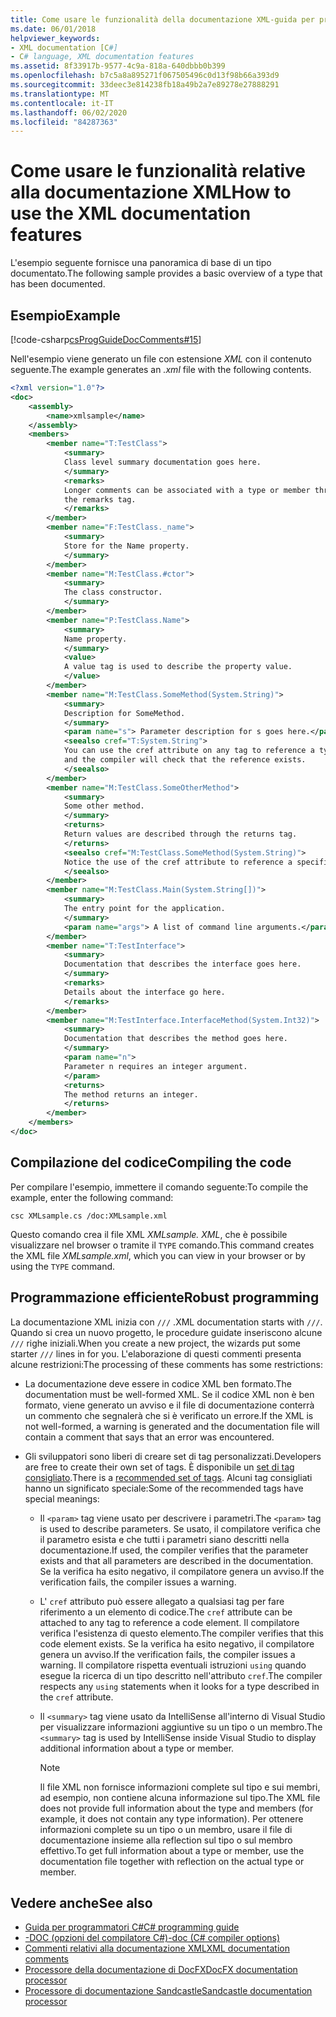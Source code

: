 ```yaml
---
title: Come usare le funzionalità della documentazione XML-guida per programmatori C#
ms.date: 06/01/2018
helpviewer_keywords:
- XML documentation [C#]
- C# language, XML documentation features
ms.assetid: 8f33917b-9577-4c9a-818a-640dbbb0b399
ms.openlocfilehash: b7c5a8a895271f067505496c0d13f98b66a393d9
ms.sourcegitcommit: 33deec3e814238fb18a49b2a7e89278e27888291
ms.translationtype: MT
ms.contentlocale: it-IT
ms.lasthandoff: 06/02/2020
ms.locfileid: "84287363"
---
```

# <a name="how-to-use-the-xml-documentation-features"></a><span data-ttu-id="7e29f-102">Come usare le funzionalità relative alla documentazione XML</span><span class="sxs-lookup"><span data-stu-id="7e29f-102">How to use the XML documentation features</span></span>

<span data-ttu-id="7e29f-103">L'esempio seguente fornisce una panoramica di base di un tipo documentato.</span><span class="sxs-lookup"><span data-stu-id="7e29f-103">The following sample provides a basic overview of a type that has been documented.</span></span>

## <a name="example"></a><span data-ttu-id="7e29f-104">Esempio</span><span class="sxs-lookup"><span data-stu-id="7e29f-104">Example</span></span>

[!code-csharp[csProgGuideDocComments#15](~/samples/snippets/csharp/VS_Snippets_VBCSharp/csProgGuideDocComments/CS/DocComments.cs#15)]

<span data-ttu-id="7e29f-105">Nell'esempio viene generato un file con estensione *XML* con il contenuto seguente.</span><span class="sxs-lookup"><span data-stu-id="7e29f-105">The example generates an *.xml* file with the following contents.</span></span>

```xml
<?xml version="1.0"?>
<doc>
    <assembly>
        <name>xmlsample</name>
    </assembly>
    <members>
        <member name="T:TestClass">
            <summary>
            Class level summary documentation goes here.
            </summary>
            <remarks>
            Longer comments can be associated with a type or member through
            the remarks tag.
            </remarks>
        </member>
        <member name="F:TestClass._name">
            <summary>
            Store for the Name property.
            </summary>
        </member>
        <member name="M:TestClass.#ctor">
            <summary>
            The class constructor.
            </summary>
        </member>
        <member name="P:TestClass.Name">
            <summary>
            Name property.
            </summary>
            <value>
            A value tag is used to describe the property value.
            </value>
        </member>
        <member name="M:TestClass.SomeMethod(System.String)">
            <summary>
            Description for SomeMethod.
            </summary>
            <param name="s"> Parameter description for s goes here.</param>
            <seealso cref="T:System.String">
            You can use the cref attribute on any tag to reference a type or member
            and the compiler will check that the reference exists.
            </seealso>
        </member>
        <member name="M:TestClass.SomeOtherMethod">
            <summary>
            Some other method.
            </summary>
            <returns>
            Return values are described through the returns tag.
            </returns>
            <seealso cref="M:TestClass.SomeMethod(System.String)">
            Notice the use of the cref attribute to reference a specific method.
            </seealso>
        </member>
        <member name="M:TestClass.Main(System.String[])">
            <summary>
            The entry point for the application.
            </summary>
            <param name="args"> A list of command line arguments.</param>
        </member>
        <member name="T:TestInterface">
            <summary>
            Documentation that describes the interface goes here.
            </summary>
            <remarks>
            Details about the interface go here.
            </remarks>
        </member>
        <member name="M:TestInterface.InterfaceMethod(System.Int32)">
            <summary>
            Documentation that describes the method goes here.
            </summary>
            <param name="n">
            Parameter n requires an integer argument.
            </param>
            <returns>
            The method returns an integer.
            </returns>
        </member>
    </members>
</doc>
```

## <a name="compiling-the-code"></a><span data-ttu-id="7e29f-106">Compilazione del codice</span><span class="sxs-lookup"><span data-stu-id="7e29f-106">Compiling the code</span></span>

<span data-ttu-id="7e29f-107">Per compilare l'esempio, immettere il comando seguente:</span><span class="sxs-lookup"><span data-stu-id="7e29f-107">To compile the example, enter the following command:</span></span>

`csc XMLsample.cs /doc:XMLsample.xml`

<span data-ttu-id="7e29f-108">Questo comando crea il file XML *XMLsample. XML*, che è possibile visualizzare nel browser o tramite il `TYPE` comando.</span><span class="sxs-lookup"><span data-stu-id="7e29f-108">This command creates the XML file *XMLsample.xml*, which you can view in your browser or by using the `TYPE` command.</span></span>

## <a name="robust-programming"></a><span data-ttu-id="7e29f-109">Programmazione efficiente</span><span class="sxs-lookup"><span data-stu-id="7e29f-109">Robust programming</span></span>

<span data-ttu-id="7e29f-110">La documentazione XML inizia con `///` .</span><span class="sxs-lookup"><span data-stu-id="7e29f-110">XML documentation starts with `///`.</span></span> <span data-ttu-id="7e29f-111">Quando si crea un nuovo progetto, le procedure guidate inseriscono alcune `///` righe iniziali.</span><span class="sxs-lookup"><span data-stu-id="7e29f-111">When you create a new project, the wizards put some starter `///` lines in for you.</span></span> <span data-ttu-id="7e29f-112">L'elaborazione di questi commenti presenta alcune restrizioni:</span><span class="sxs-lookup"><span data-stu-id="7e29f-112">The processing of these comments has some restrictions:</span></span>

- <span data-ttu-id="7e29f-113">La documentazione deve essere in codice XML ben formato.</span><span class="sxs-lookup"><span data-stu-id="7e29f-113">The documentation must be well-formed XML.</span></span> <span data-ttu-id="7e29f-114">Se il codice XML non è ben formato, viene generato un avviso e il file di documentazione conterrà un commento che segnalerà che si è verificato un errore.</span><span class="sxs-lookup"><span data-stu-id="7e29f-114">If the XML is not well-formed, a warning is generated and the documentation file will contain a comment that says that an error was encountered.</span></span>

- <span data-ttu-id="7e29f-115">Gli sviluppatori sono liberi di creare set di tag personalizzati.</span><span class="sxs-lookup"><span data-stu-id="7e29f-115">Developers are free to create their own set of tags.</span></span> <span data-ttu-id="7e29f-116">È disponibile un [set di tag consigliato](recommended-tags-for-documentation-comments.md).</span><span class="sxs-lookup"><span data-stu-id="7e29f-116">There is a [recommended set of tags](recommended-tags-for-documentation-comments.md).</span></span> <span data-ttu-id="7e29f-117">Alcuni tag consigliati hanno un significato speciale:</span><span class="sxs-lookup"><span data-stu-id="7e29f-117">Some of the recommended tags have special meanings:</span></span>

  - <span data-ttu-id="7e29f-118">Il `<param>` tag viene usato per descrivere i parametri.</span><span class="sxs-lookup"><span data-stu-id="7e29f-118">The `<param>` tag is used to describe parameters.</span></span> <span data-ttu-id="7e29f-119">Se usato, il compilatore verifica che il parametro esista e che tutti i parametri siano descritti nella documentazione.</span><span class="sxs-lookup"><span data-stu-id="7e29f-119">If used, the compiler verifies that the parameter exists and that all parameters are described in the documentation.</span></span> <span data-ttu-id="7e29f-120">Se la verifica ha esito negativo, il compilatore genera un avviso.</span><span class="sxs-lookup"><span data-stu-id="7e29f-120">If the verification fails, the compiler issues a warning.</span></span>

  - <span data-ttu-id="7e29f-121">L' `cref` attributo può essere allegato a qualsiasi tag per fare riferimento a un elemento di codice.</span><span class="sxs-lookup"><span data-stu-id="7e29f-121">The `cref` attribute can be attached to any tag to reference a code element.</span></span> <span data-ttu-id="7e29f-122">Il compilatore verifica l'esistenza di questo elemento.</span><span class="sxs-lookup"><span data-stu-id="7e29f-122">The compiler verifies that this code element exists.</span></span> <span data-ttu-id="7e29f-123">Se la verifica ha esito negativo, il compilatore genera un avviso.</span><span class="sxs-lookup"><span data-stu-id="7e29f-123">If the verification fails, the compiler issues a warning.</span></span> <span data-ttu-id="7e29f-124">Il compilatore rispetta eventuali istruzioni `using` quando esegue la ricerca di un tipo descritto nell'attributo `cref`.</span><span class="sxs-lookup"><span data-stu-id="7e29f-124">The compiler respects any `using` statements when it looks for a type described in the `cref` attribute.</span></span>

  - <span data-ttu-id="7e29f-125">Il `<summary>` tag viene usato da IntelliSense all'interno di Visual Studio per visualizzare informazioni aggiuntive su un tipo o un membro.</span><span class="sxs-lookup"><span data-stu-id="7e29f-125">The `<summary>` tag is used by IntelliSense inside Visual Studio to display additional information about a type or member.</span></span>

    > [!NOTE]
    > <span data-ttu-id="7e29f-126">Il file XML non fornisce informazioni complete sul tipo e sui membri, ad esempio, non contiene alcuna informazione sul tipo.</span><span class="sxs-lookup"><span data-stu-id="7e29f-126">The XML file does not provide full information about the type and members (for example, it does not contain any type information).</span></span> <span data-ttu-id="7e29f-127">Per ottenere informazioni complete su un tipo o un membro, usare il file di documentazione insieme alla reflection sul tipo o sul membro effettivo.</span><span class="sxs-lookup"><span data-stu-id="7e29f-127">To get full information about a type or member, use the documentation file together with reflection on the actual type or member.</span></span>

## <a name="see-also"></a><span data-ttu-id="7e29f-128">Vedere anche</span><span class="sxs-lookup"><span data-stu-id="7e29f-128">See also</span></span>

- [<span data-ttu-id="7e29f-129">Guida per programmatori C#</span><span class="sxs-lookup"><span data-stu-id="7e29f-129">C# programming guide</span></span>](../index.md)
- [<span data-ttu-id="7e29f-130">-DOC (opzioni del compilatore C#)</span><span class="sxs-lookup"><span data-stu-id="7e29f-130">-doc (C# compiler options)</span></span>](../../language-reference/compiler-options/doc-compiler-option.md)
- [<span data-ttu-id="7e29f-131">Commenti relativi alla documentazione XML</span><span class="sxs-lookup"><span data-stu-id="7e29f-131">XML documentation comments</span></span>](./index.md)
- [<span data-ttu-id="7e29f-132">Processore della documentazione di DocFX</span><span class="sxs-lookup"><span data-stu-id="7e29f-132">DocFX documentation processor</span></span>](https://dotnet.github.io/docfx/)
- [<span data-ttu-id="7e29f-133">Processore di documentazione Sandcastle</span><span class="sxs-lookup"><span data-stu-id="7e29f-133">Sandcastle documentation processor</span></span>](https://github.com/EWSoftware/SHFB)
